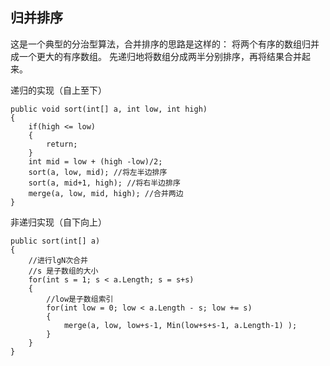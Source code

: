 ## 归并排序
这是一个典型的分治型算法，合并排序的思路是这样的： 
将两个有序的数组归并成一个更大的有序数组。 
先递归地将数组分成两半分别排序，再将结果合并起来。

递归的实现（自上至下）

```
public void sort(int[] a, int low, int high)
{
    if(high <= low)
    {
        return;
    }
    int mid = low + (high -low)/2;
    sort(a, low, mid); //将左半边排序
    sort(a, mid+1, high); //将右半边排序
    merge(a, low, mid, high); //合并两边
}
```

非递归实现（自下向上）

```
public sort(int[] a)
{
    //进行lgN次合并
    //s 是子数组的大小
    for(int s = 1; s < a.Length; s = s+s) 
    {
        //low是子数组索引
        for(int low = 0; low < a.Length - s; low += s)
        {
            merge(a, low, low+s-1, Min(low+s+s-1, a.Length-1) );
        }
    }
}
```
